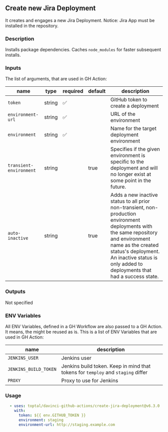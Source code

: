 ## Create new Jira Deployment

It creates and engages a new Jira Deployment. Notice: Jira App must be installed in the repository.

### Description

Installs package dependencies. Caches `node_modules` for faster subsequent installs.

### Inputs

The list of arguments, that are used in GH Action:

| name                    | type   | required | default | description                                                                                                                                                                                                                                               |
| ----------------------- | ------ | -------- | ------- | --------------------------------------------------------------------------------------------------------------------------------------------------------------------------------------------------------------------------------------------------------- |
| `token`                 | string | ✅        |         | GitHub token to create a deployment                                                                                                                                                                                                                       |
| `environment-url`       | string | ✅        |         | URL of the environment                                                                                                                                                                                                                                    |
| `environment`           | string | ✅        |         | Name for the target deployment environment                                                                                                                                                                                                                |
| `transient-environment` | string |          | true    | Specifies if the given environment is specific to the deployment and will no longer exist at some point in the future.                                                                                                                                    |
| `auto-inactive`         | string |          | true    | Adds a new inactive status to all prior non-transient, non-production environment deployments with the same repository and environment name as the created status's deployment. An inactive status is only added to deployments that had a success state. |

### Outputs

Not specified

### ENV Variables

All ENV Variables, defined in a GH Workflow are also passed to a GH Action. It means, the might be reused as is.
This is a list of ENV Variables that are used in GH Action:

| name                  | description                                                                      |
| --------------------- | -------------------------------------------------------------------------------- |
| `JENKINS_USER`        | Jenkins user                                                                     |
| `JENKINS_BUILD_TOKEN` | Jenkins build token. Keep in mind that tokens for `temploy` and `staging` differ |
| `PROXY`               | Proxy to use for Jenkins                                                         |

### Usage

```yaml
  - uses: toptal/davinci-github-actions/create-jira-deployment@v6.3.0
    with:
      token: ${{ env.GITHUB_TOKEN }}
      environment: staging
      environment-url: http://staging.example.com
```
